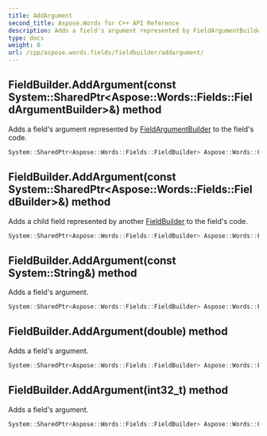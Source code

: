 ```yaml
---
title: AddArgument
second_title: Aspose.Words for C++ API Reference
description: Adds a field's argument represented by FieldArgumentBuilder to the field's code. 
type: docs
weight: 0
url: /cpp/aspose.words.fields/fieldbuilder/addargument/
---
```

## FieldBuilder.AddArgument(const System::SharedPtr\<Aspose::Words::Fields::FieldArgumentBuilder\>\&) method


Adds a field's argument represented by [FieldArgumentBuilder](../fieldargumentbuilder/) to the field's code.

```cpp
System::SharedPtr<Aspose::Words::Fields::FieldBuilder> Aspose::Words::Fields::FieldBuilder::AddArgument(const System::SharedPtr<Aspose::Words::Fields::FieldArgumentBuilder> &argument)
```

## FieldBuilder.AddArgument(const System::SharedPtr\<Aspose::Words::Fields::FieldBuilder\>\&) method


Adds a child field represented by another [FieldBuilder](./) to the field's code.

```cpp
System::SharedPtr<Aspose::Words::Fields::FieldBuilder> Aspose::Words::Fields::FieldBuilder::AddArgument(const System::SharedPtr<Aspose::Words::Fields::FieldBuilder> &argument)
```

## FieldBuilder.AddArgument(const System::String\&) method


Adds a field's argument.

```cpp
System::SharedPtr<Aspose::Words::Fields::FieldBuilder> Aspose::Words::Fields::FieldBuilder::AddArgument(const System::String &argument)
```

## FieldBuilder.AddArgument(double) method


Adds a field's argument.

```cpp
System::SharedPtr<Aspose::Words::Fields::FieldBuilder> Aspose::Words::Fields::FieldBuilder::AddArgument(double argument)
```

## FieldBuilder.AddArgument(int32_t) method


Adds a field's argument.

```cpp
System::SharedPtr<Aspose::Words::Fields::FieldBuilder> Aspose::Words::Fields::FieldBuilder::AddArgument(int32_t argument)
```

